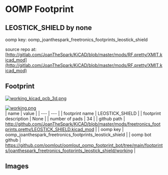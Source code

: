 # OOMP Footprint  
## LEOSTICK_SHIELD  by none  
  
oomp key: oomp_joanthespark_freetronics_footprints_leostick_shield  
  
source repo at: [http://gitlab.com/JoanTheSpark/KiCAD/blob/master/mods/RF.pretty/XMIT.kicad_mod](http://gitlab.com/JoanTheSpark/KiCAD/blob/master/mods/RF.pretty/XMIT.kicad_mod)  
## Footprint  
  
[![working_kicad_pcb_3d.png](working_kicad_pcb_3d_600.png)](working_kicad_pcb_3d.png)  
  
[![working.png](working_600.png)](working.png)  
| name | value | 
| --- | --- | 
| footprint name | LEOSTICK_SHIELD | 
| footprint description | None | 
| number of pads | 34 | 
| github path | http://github.com/JoanTheSpark/KiCAD/blob/master/mods/freetronics_footprints.pretty/LEOSTICK_SHIELD.kicad_mod | 
| oomp key | oomp_joanthespark_freetronics_footprints_leostick_shield | 
| oomp bot github | https://github.com/oomlout/oomlout_oomp_footprint_bot/tree/main/footprints/joanthespark_freetronics_footprints_leostick_shield/working | 
## Images  
